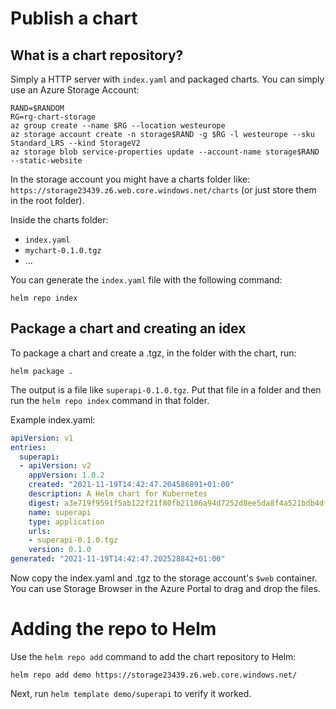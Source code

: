 # Publish a chart

## What is a chart repository?

Simply a HTTP server with `index.yaml` and packaged charts. You can simply use an Azure Storage Account:

```
RAND=$RANDOM
RG=rg-chart-storage
az group create --name $RG --location westeurope
az storage account create -n storage$RAND -g $RG -l westeurope --sku Standard_LRS --kind StorageV2
az storage blob service-properties update --account-name storage$RAND --static-website
```

In the storage account you might have a charts folder like: `https://storage23439.z6.web.core.windows.net/charts` (or just store them in the root folder).

Inside the charts folder:
- `index.yaml`
- `mychart-0.1.0.tgz`
- ...

You can generate the `index.yaml` file with the following command:

```
helm repo index
```

## Package a chart and creating an idex

To package a chart and create a .tgz, in the folder with the chart, run:

```
helm package .
```

The output is a file like `superapi-0.1.0.tgz`. Put that file in a folder and then run the `helm repo index` command in that folder.

Example index.yaml:

```yaml
apiVersion: v1
entries:
  superapi:
  - apiVersion: v2
    appVersion: 1.0.2
    created: "2021-11-19T14:42:47.204586891+01:00"
    description: A Helm chart for Kubernetes
    digest: a3e719f9591f5ab122f21f80fb21106a94d7252d8ee5da8f4a521bdb4df13847
    name: superapi
    type: application
    urls:
    - superapi-0.1.0.tgz
    version: 0.1.0
generated: "2021-11-19T14:42:47.202528842+01:00"
```

Now copy the index.yaml and .tgz to the storage account's `$web` container. You can use Storage Browser in the Azure Portal to drag and drop the files.

# Adding the repo to Helm

Use the `helm repo add` command to add the chart repository to Helm:

```
helm repo add demo https://storage23439.z6.web.core.windows.net/
```

Next, run `helm template demo/superapi` to verify it worked.